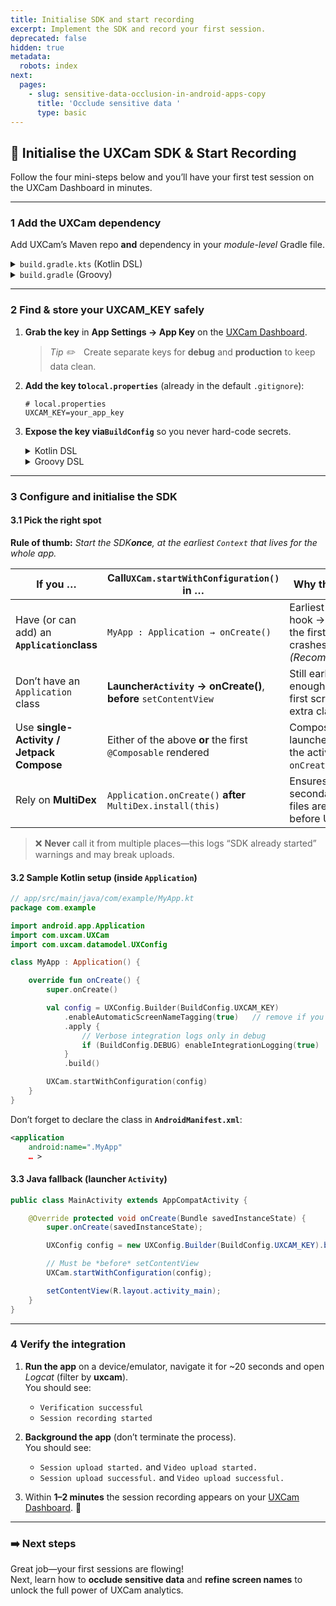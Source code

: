 ```yaml
---
title: Initialise SDK and start recording
excerpt: Implement the SDK and record your first session.
deprecated: false
hidden: true
metadata:
  robots: index
next:
  pages:
    - slug: sensitive-data-occlusion-in-android-apps-copy
      title: 'Occlude sensitive data '
      type: basic
---
```

## 🚀 Initialise the UXCam SDK & Start Recording

Follow the four mini-steps below and you’ll have your first test session on the UXCam Dashboard in minutes.

***

### 1   Add the UXCam dependency

Add UXCam’s Maven repo **and** dependency in your *module-level* Gradle file.

<details>
  <summary><code>build.gradle.kts</code> (Kotlin DSL)</summary>

  ```kotlin
  repositories {
      maven { url = uri("https://sdk.uxcam.com/android/") }
  }

  dependencies {
      implementation("com.uxcam:uxcam:3.+")
  }
  ```
</details>

<details>
  <summary><code>build.gradle</code> (Groovy)</summary>

  ```groovy
  repositories {
      maven { url 'https://sdk.uxcam.com/android/' }
  }

  dependencies {
      implementation 'com.uxcam:uxcam:3.+'
  }
  ```
</details>

***

### 2   Find & store your **UXCAM\_KEY** safely

1. **Grab the key** in **App Settings → App Key** on the [UXCam Dashboard](https://app.uxcam.com).

   > *Tip ✏️* Create separate keys for **debug** and **production** to keep data clean.
2. **Add the key to`local.properties`** (already in the default `.gitignore`):

   ```properties
   # local.properties
   UXCAM_KEY=your_app_key
   ```
3. **Expose the key via`BuildConfig`** so you never hard-code secrets.

   <details>
     <summary>Kotlin DSL</summary>

     ```kotlin
     // app/build.gradle.kts
     val uxcamKey: String = project.findProperty("UXCAM_KEY") as? String ?: ""

     android {
         defaultConfig {
             buildConfigField("String", "UXCAM_KEY", "\"$uxcamKey\"")
         }
     }
     ```
   </details>

   <details>
     <summary>Groovy DSL</summary>

     ```groovy
     // app/build.gradle
     def uxcamKey = project.findProperty("UXCAM_KEY") ?: ""

     android {
         defaultConfig {
             buildConfigField "String", "UXCAM_KEY", "\"${uxcamKey}\""
         }
     }
     ```
   </details>

***

### 3   Configure **and** initialise the SDK

#### 3.1  Pick the right spot

**Rule of thumb:** *Start the SDK**once**, at the earliest `Context` that lives for the whole app.*

| **If you …**                                | **Call`UXCam.startWithConfiguration()` in …**                    | **Why this spot?**                                                              |
| ------------------------------------------- | ---------------------------------------------------------------- | ------------------------------------------------------------------------------- |
| Have (or can add) an **`Application`class** | `MyApp : Application → onCreate()`                               | Earliest lifecycle hook → captures the first screen & crashes. *(Recommended.)* |
| Don’t have an `Application` class           | **Launcher`Activity` → onCreate()**, **before** `setContentView` | Still early enough for the first screen; zero extra classes.                    |
| Use **single-Activity / Jetpack Compose**   | Either of the above **or** the first `@Composable` rendered      | Compose is launched from the activity’s `onCreate()`.                           |
| Rely on **MultiDex**                        | `Application.onCreate()` **after** `MultiDex.install(this)`      | Ensures secondary DEX files are loaded before UXCam.                            |


> ❌ **Never** call it from multiple places—this logs “SDK already started” warnings and may break uploads.

#### 3.2  Sample Kotlin setup (inside `Application`)

```kotlin
// app/src/main/java/com/example/MyApp.kt
package com.example

import android.app.Application
import com.uxcam.UXCam
import com.uxcam.datamodel.UXConfig

class MyApp : Application() {

    override fun onCreate() {
        super.onCreate()

        val config = UXConfig.Builder(BuildConfig.UXCAM_KEY)
            .enableAutomaticScreenNameTagging(true)   // remove if you tag screens manually
            .apply {
                // Verbose integration logs only in debug
                if (BuildConfig.DEBUG) enableIntegrationLogging(true)
            }
            .build()

        UXCam.startWithConfiguration(config)
    }
}
```

Don’t forget to declare the class in **`AndroidManifest.xml`**:

```xml
<application
    android:name=".MyApp"
    … >
```

#### 3.3  Java fallback (launcher `Activity`)

```java
public class MainActivity extends AppCompatActivity {

    @Override protected void onCreate(Bundle savedInstanceState) {
        super.onCreate(savedInstanceState);

        UXConfig config = new UXConfig.Builder(BuildConfig.UXCAM_KEY).build();

        // Must be *before* setContentView
        UXCam.startWithConfiguration(config);

        setContentView(R.layout.activity_main);
    }
}
```

***

### 4   Verify the integration

1. **Run the app** on a device/emulator, navigate it for \~20 seconds and open *Logcat* (filter by **uxcam**).\
   You should see:

   * `Verification successful`
   * `Session recording started`
2. **Background the app** (don’t terminate the process).\
   You should see:

   * `Session upload started.` and `Video upload started.`
   * `Session upload successful.` and `Video upload successful.`
3. Within **1–2 minutes** the session recording appears on your [UXCam Dashboard](https://app.uxcam.com). 🎉

***

### ➡️ Next steps

Great job—your first sessions are flowing!\
Next, learn how to **occlude sensitive data** and **refine screen names** to unlock the full power of UXCam analytics.